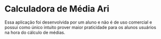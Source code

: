 # Calculadora de Média Ari
Essa aplicação foi desenvolvida por um aluno e não é de uso comercial e possui como único intuito prover maior praticidade para os alunos usuários na hora do cálculo de médias.
